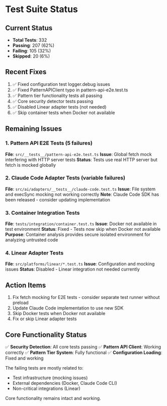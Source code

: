 # Test Suite Status

## Current Status
- **Total Tests**: 332
- **Passing**: 207 (62%)
- **Failing**: 105 (32%)
- **Skipped**: 20 (6%)

## Recent Fixes
1. ✅ Fixed configuration test logger.debug issues
2. ✅ Fixed PatternAPIClient typo in pattern-api-e2e.test.ts
3. ✅ Pattern tier functionality tests all passing
4. ✅ Core security detector tests passing
5. ✅ Disabled Linear adapter tests (not needed)
6. ✅ Skip container tests when Docker not available

## Remaining Issues

### 1. Pattern API E2E Tests (5 failures)
**File**: `src/__tests__/pattern-api-e2e.test.ts`
**Issue**: Global fetch mock interfering with HTTP server tests
**Status**: Tests use real HTTP server but fetch is mocked globally

### 2. Claude Code Adapter Tests (variable failures)
**File**: `src/ai/adapters/__tests__/claude-code.test.ts`
**Issue**: File system and execSync mocking not working correctly
**Note**: Claude Code SDK has been released - consider updating implementation

### 3. Container Integration Tests
**File**: `tests/integration/container.test.ts`
**Issue**: Docker not available in test environment
**Status**: Fixed - Tests now skip when Docker not available
**Purpose**: Container analysis provides secure isolated environment for analyzing untrusted code

### 4. Linear Adapter Tests
**File**: `src/platforms/linear/*.test.ts`
**Issue**: Configuration and mocking issues
**Status**: Disabled - Linear integration not needed currently

## Action Items
1. Fix fetch mocking for E2E tests - consider separate test runner without preload
2. Update Claude Code implementation to use new SDK
3. Skip Docker tests when Docker not available
4. Fix or skip Linear adapter tests

## Core Functionality Status
✅ **Security Detection**: All core tests passing
✅ **Pattern API Client**: Working correctly
✅ **Pattern Tier System**: Fully functional
✅ **Configuration Loading**: Fixed and working

The failing tests are mostly related to:
- Test infrastructure (mocking issues)
- External dependencies (Docker, Claude Code CLI)
- Non-critical integrations (Linear)

Core functionality remains intact and working.